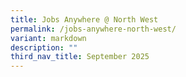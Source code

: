 ```yaml
---
title: Jobs Anywhere @ North West
permalink: /jobs-anywhere-north-west/
variant: markdown
description: ""
third_nav_title: September 2025
---
```

